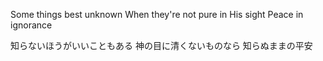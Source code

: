 Some things best unknown
When they're not pure in His sight
Peace in ignorance

知らないほうがいいこともある
神の目に清くないものなら
知らぬままの平安